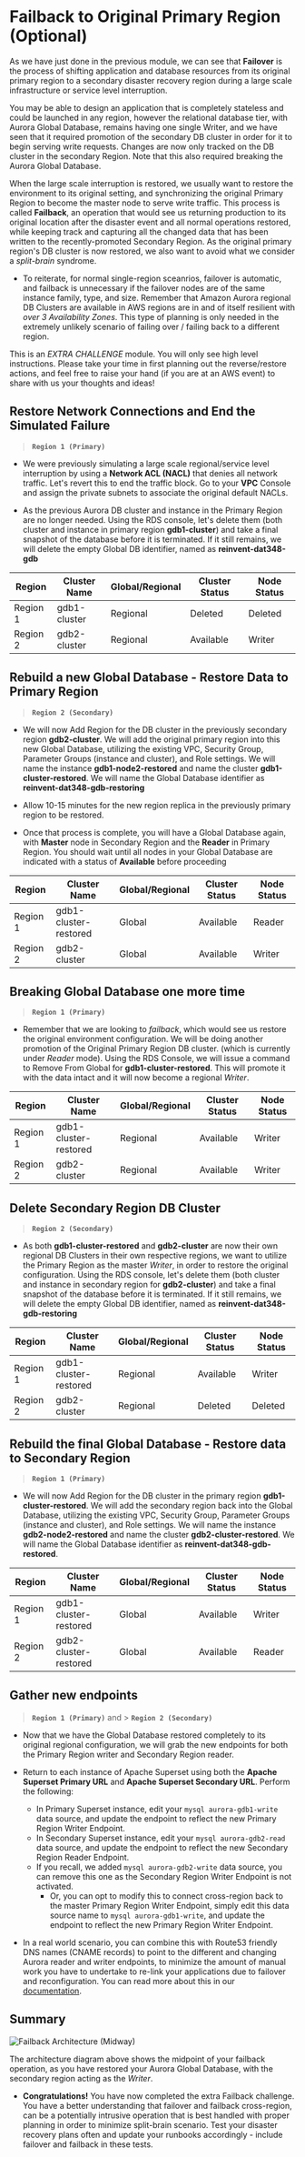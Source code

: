 # Failback to Original Primary Region (Optional)

As we have just done in the previous module, we can see that **Failover** is the process of shifting application and database resources from its original primary region to a secondary disaster recovery region during a large scale infrastructure or service level interruption. 

You may be able to design an application that is completely stateless and could be launched in any region, however the relational database tier, with Aurora Global Database, remains having one single Writer, and we have seen that it required promotion of the secondary DB cluster in order for it to begin serving write requests. Changes are now only tracked on the DB cluster in the secondary Region. Note that this also required breaking the Aurora Global Database.

When the large scale interruption is restored, we usually want to restore the environment to its original setting, and synchronizing the original Primary Region to become the master node to serve write traffic. This process is called **Failback**, an operation that would see us returning production to its original location after the disaster event and all normal operations restored, while keeping track and capturing all the changed data that has been written to the recently-promoted Secondary Region. As the original primary region's DB cluster is now restored, we also want to avoid what we consider a *split-brain* syndrome. 

* To reiterate, for normal single-region sceanrios, failover is automatic, and failback is unnecessary if the failover nodes are of the same instance family, type, and size. Remember that Amazon Aurora regional DB Clusters are available in AWS regions are in and of itself resilient with *over 3 Availability Zones*. This type of planning is only needed in the extremely unlikely scenario of failing over / failing back to a different region.

This is an *EXTRA CHALLENGE* module. You will only see high level instructions. Please take your time in first planning out the reverse/restore actions, and feel free to raise your hand (if you are at an AWS event) to share with us your thoughts and ideas!

## Restore Network Connections and End the Simulated Failure

>  **`Region 1 (Primary)`**

* We were previously simulating a large scale regional/service level interruption by using a **Network ACL (NACL)** that denies all network traffic. Let's revert this to end the traffic block. Go to your **VPC** Console and assign the private subnets to associate the original default NACLs.

* As the previous Aurora DB cluster and instance in the Primary Region are no longer needed. Using the RDS console, let's delete them (both cluster and instance in primary region **gdb1-cluster**) and take a final snapshot of the database before it is terminated. If it still remains, we will delete the empty Global DB identifier, named as **reinvent-dat348-gdb**

| Region | Cluster Name | Global/Regional | Cluster Status | Node Status |
| ------- | ------ | ------ | ------ | ----- |
| Region 1 | gdb1-cluster | Regional | Deleted | Deleted |
| Region 2 | gdb2-cluster | Regional | Available | Writer |

## Rebuild a new Global Database - Restore Data to Primary Region

>  **`Region 2 (Secondary)`**

* We will now Add Region for the DB cluster in the previously secondary region **gdb2-cluster**. We will add the original primary region into this new Global Database, utilizing the existing VPC, Security Group, Parameter Groups (instance and cluster), and Role settings. We will name the instance **gdb1-node2-restored** and name the cluster **gdb1-cluster-restored**. We will name the Global Database identifier as **reinvent-dat348-gdb-restoring**

* Allow 10-15 minutes for the new region replica in the previously primary region to be restored.

* Once that process is complete, you will have a Global Database again, with **Master** node in Secondary Region and the **Reader** in Primary Region. You should wait until all nodes in your Global Database are indicated with a status of **Available** before proceeding

| Region | Cluster Name | Global/Regional | Cluster Status | Node Status |
| ------- | ------ | ------ | ------ | ----- |
| Region 1 | gdb1-cluster-restored | Global | Available | Reader |
| Region 2 | gdb2-cluster          | Global | Available | Writer |

## Breaking Global Database one more time

>  **`Region 1 (Primary)`**

* Remember that we are looking to *failback*, which would see us restore the original environment configuration. We will be doing another promotion of the Original Primary Region DB cluster. (which is currently under *Reader* mode). Using the RDS Console, we will issue a command to Remove From Global for **gdb1-cluster-restored**. This will promote it with the data intact and it will now become a regional *Writer*. 

| Region | Cluster Name | Global/Regional | Cluster Status | Node Status |
| ------- | ------ | ------ | ------ | ----- |
| Region 1 | gdb1-cluster-restored | Regional | Available | Writer |
| Region 2 | gdb2-cluster          | Regional | Available | Writer |

## Delete Secondary Region DB Cluster

>  **`Region 2 (Secondary)`**

* As both **gdb1-cluster-restored** and **gdb2-cluster** are now their own regional DB Clusters in their own respective regions, we want to utilize the Primary Region as the master *Writer*, in order to restore the original configuration.  Using the RDS console, let's delete them (both cluster and instance in secondary region for **gdb2-cluster**) and take a final snapshot of the database before it is terminated. If it still remains, we will delete the empty Global DB identifier, named as **reinvent-dat348-gdb-restoring**

| Region | Cluster Name | Global/Regional | Cluster Status | Node Status |
| ------- | ------ | ------ | ------ | ----- |
| Region 1 | gdb1-cluster-restored | Regional | Available | Writer |
| Region 2 | gdb2-cluster          | Regional | Deleted | Deleted |

## Rebuild the final Global Database - Restore data to Secondary Region

>  **`Region 1 (Primary)`**

* We will now Add Region for the DB cluster in the primary region **gdb1-cluster-restored**. We will add the secondary region back into the Global Database, utilizing the existing VPC, Security Group, Parameter Groups (instance and cluster), and Role settings. We will name the instance **gdb2-node2-restored** and name the cluster **gdb2-cluster-restored**. We will name the Global Database identifier as **reinvent-dat348-gdb-restored**.

| Region | Cluster Name | Global/Regional | Cluster Status | Node Status |
| ------- | ------ | ------ | ------ | ----- |
| Region 1 | gdb1-cluster-restored | Global | Available | Writer |
| Region 2 | gdb2-cluster-restored | Global | Available | Reader |

## Gather new endpoints

>  **`Region 1 (Primary)`** and >  **`Region 2 (Secondary)`**

* Now that we have the Global Database restored completely to its original regional configuration, we will grab the new endpoints for both the Primary Region writer and Secondary Region reader. 

* Return to each instance of Apache Superset using both the **Apache Superset Primary URL** and **Apache Superset Secondary URL**. Perform the following:
  * In Primary Superset instance, edit your ``mysql aurora-gdb1-write`` data source, and update the endpoint to reflect the new Primary Region Writer Endpoint.
  * In Secondary Superset instance, edit your ``mysql aurora-gdb2-read`` data source, and update the endpoint to reflect the new Secondary Region Reader Endpoint.
  * If you recall, we added ``mysql aurora-gdb2-write`` data source, you can remove this one as the Secondary Region Writer Endpoint is not activated.
    * Or, you can opt to modify this to connect cross-region back to the master Primary Region Writer Endpoint, simply edit this data source name to ``mysql aurora-gdb1-write``, and update the endpoint to reflect the new Primary Region Writer Endpoint.
 
* In a real world scenario, you can combine this with Route53 friendly DNS names (CNAME records) to point to the different and changing Aurora reader and writer endpoints, to minimize the amount of manual work you have to undertake to re-link your applications due to failover and reconfiguration. You can read more about this in our <a href="https://docs.aws.amazon.com/Route53/latest/DeveloperGuide/routing-to-rds-db.html" target="_blank"> documentation</a>.

## Summary

![Failback Architecture (Midway)](failback-arch1.png)

The architecture diagram above shows the midpoint of your failback operation, as you have restored your Aurora Global Database, with the secondary region acting as the *Writer*.

* **Congratulations!** You have now completed the extra Failback challenge. You have a better understanding that failover and failback cross-region, can be a potentially intrusive operation that is best handled with proper planning in order to minimize split-brain scenario. Test your disaster recovery plans often and update your runbooks accordingly - include failover and failback in these tests.